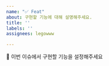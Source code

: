 ```yaml
---
name: "✅ Feat"
about: 구현할 기능에 대해 설명해주세요.
title: ''
labels: ''
assignees: legowww

---
```


<!-- - [ ] 을 사용하여 tasks 체크박스로 설정해주세요 -->
📄 이번 이슈에서 구현할 기능을 설정해주세요
